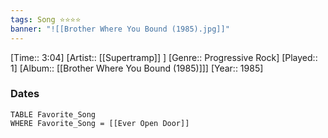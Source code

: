 ```yaml
---
tags: Song ⭐⭐⭐⭐ 
banner: "![[Brother Where You Bound (1985).jpg]]"
---
```

[Time:: 3:04]
[Artist:: [[Supertramp]] ]
[Genre:: Progressive Rock]
[Played:: 1]
[Album:: [[Brother Where You Bound (1985)]]]
[Year:: 1985]
### Dates
````dataview
TABLE Favorite_Song
WHERE Favorite_Song = [[Ever Open Door]]
````